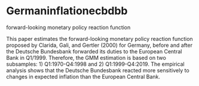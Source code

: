 # Germaninflationecbdbb
forward-looking monetary policy reaction function

This paper estimates the forward-looking monetary policy reaction function proposed by Clarida, Gali, and Gertler (2000) for Germany, before and after the Deutsche Bundesbank forwarded its duties to the European Central Bank in Q1/1999. Therefore, the GMM estimation is based on two subsamples: 1) Q1:1970-Q4:1998 and 2) Q1:1999-Q4:2019. 
The empirical analysis shows that the Deutsche Bundesbank reacted more sensitively to changes in expected inflation than the European Central Bank.
